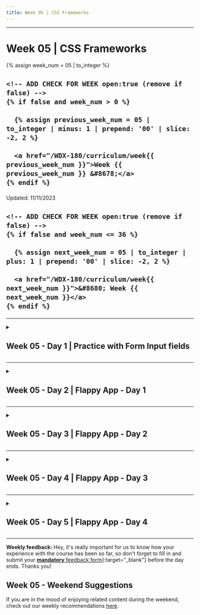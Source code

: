 ```yaml
---
title: Week 05 | CSS Frameworks
---
```


<hr class="mb-0">

<h1 id="{{ Week 05-CSS Frameworks | slugify }}">
  <span class="week-prefix">Week 05 |</span> CSS Frameworks
</h1>

<div class="week-controls">

  {% assign week_num = 05 | to_integer %}

  <h2 class="week-controls__previous_week">

    <!-- ADD CHECK FOR WEEK open:true (remove if false) -->
    {% if false and week_num > 0 %}

      {% assign previous_week_num = 05 | to_integer | minus: 1 | prepend: '00' | slice: -2, 2 %}

      <a href="/WDX-180/curriculum/week{{ previous_week_num }}">Week {{ previous_week_num }} &#8678;</a>
    {% endif %}

  </h2>

  <span>Updated: 11/11/2023</span>

  <h2 class="week-controls__next_week">

    <!-- ADD CHECK FOR WEEK open:true (remove if false) -->
    {% if false and week_num <= 36 %}

      {% assign next_week_num = 05 | to_integer | plus: 1 | prepend: '00' | slice: -2, 2 %}

      <a href="/WDX-180/curriculum/week{{ next_week_num }}">&#8680; Week {{ next_week_num }}</a>
    {% endif %}

  </h2>

</div>

---

<!-- Week 05 - Day 1 | Practice with Form Input fields -->
<details markdown="1">
  <summary>
    <h2>
      <span class="summary-day">Week 05 - Day 1</span> | Practice with Form Input fields</h2>
  </summary>

### Schedule

  - [Study](#study-plan)
  - [Exercises](#exercises)
  - [Extra Resources](#extra-resources)

### Study Plan

  <!-- ![](assets/css.bg.media.sizing.png) -->



  > Inspirational quote of the week:
  >
  > ___"If I ran a school, I’d give the average grade to the ones 
  > who gave me all the right answers, for being good parrots. 
  > I’d give the top grades to those who made a lot of mistakes 
  > and told me about them, and then told me what they learned from them."___
  >
  > R. Buckminster Fuller



  ---



  This Module is about replicating some real-life User Interfaces and specifically the form fields found in the [**YouTube Studio**](https://www.youtube.com/playlist?list=PLpjK416fmKwQ42eDY75Q05uM0g3N9WNXU){:target="_blank"} video editor page.

  [![](./assets/youtube_editor_input_fields.jpg)](./assets/youtube_editor_input_fields.jpg){:target="_blank"}

  _(Click on the screenshot to see it in full scale)_

  The process, of course, involves coding but also doing some research to find out more about the required HTML and CSS to complete the project.

  Before starting the project, we have a tiny bit of theory for you. Check the next short video about the BEM CSS methodology before starting the exercise:

  - [Watch: **Why I use the BEM naming convention for my CSS**](https://www.youtube.com/watch?v=SLjHSVwXYq4){:target="_blank"}
    - **Duration:** 7min

  Now that you have rough idea about organizing CSS code using the BEM methodology, scroll down to the [**Exercises section**](#exercises) to find all the details and start the project. 

<!-- Summary -->

### Exercises

**What are you building?**

Take a close look at the screenshot below to understand what you are building:

[![](./assets/form_fields_preview.jpg)](./assets/form_fields_preview.jpg)

We are basically creating a single `<input>` form field of type `text`. In the screenshot, you are seeing various states of this input field. You won't be creating 5 different input fields but just one. Check the Requirements below to learn more about the various states and behavior that we want this element to exhibit.

**Requirements**

- Here are the color you must use:
  - Background color for the page: `#282828`
  - The input text color (for the user values) is: `#d0d0d0`
  - The `placeholder` text color is: `#767676`
  - The border color is: `#4c4c4c`
  - The border color on hover is: `#8f8f8f`
  - The border color on focus is: `#7c9dbd`
  - When there is a validation error on some input, the border color is: `#862e2a`

1. For this project, we need all the CSS colors to be stored in [**CSS variables**](https://developer.mozilla.org/en-US/docs/Web/CSS/Using_CSS_custom_properties){:target="_blank"} that follow [**good naming practices**](https://stackoverflow.com/a/74253999/4861760){:target="_blank"}. 

2. The font family for all text should be: `Arial, Helvetica, sans-serif;`

3. There should be special validation rule for this input field, so that the only permitted characters are the following: `A-Z`, `a-z`, `0-9` and the special characters `!, @, _, -, $, (` and `)` along with whitespace of course. Also, there is a limit on how many characters should be permitted: **maximum 30 chars**. If the user has entered more than 30 characters or any non-permitted character, the input border should change to the error color (as seen in the last input example in the screenshot).

4. The input field must be accompanied by a special section that indicates the number of current characters along with the limit (30) as seen in the screenshot. This does not need to change dynamically. For now, you'll just want this element to contain the text: `0/30 characters`. Once you've learned about JavaScript, you'll be able to dynamically update these numbers.

5. The input field must also be accompanied by a `<label>` element (as depicted in the screenshot) with the informative text: `Enter your message`. The `<input>` and `<label>` elements **should be paired together** so that when the user clicks on the label, the input should receive focus. Also, when the user hovers over the label, the input should change its border color to the appropriate focus color (see list of colors above). The label should use the same color as the input text value.

6. You should validate your HTML code using the `W3C Validator` service and make sure to fix all warnings and errors.

7. You should check your web page using the Chrome [**Lighthouse**](https://developer.chrome.com/docs/lighthouse/overview/){:target="_blank"} checker and make sure that you have a green score (>90%) on the `Accessibility` checks. If the score is lower than 90%, make sure to do any necessary fixes.

**Extra Challenges**

- Whenever the input value is invalid, a specially crafted HTML element should appear beneath the input element, displaying an error notification: `("Error: Invalid input")`. You **do not need JavaScript** for this one to work. Do your research and come up with a plain HTML/CSS solution.

[![](./assets/form_fields_error_preview.jpg)](./assets/form_fields_error_preview.jpg){:target="_blank"}

**Study Resources**

- [Naming CSS Stuff Is Really Hard](https://sparkbox.com/foundry/naming_css_stuff_is_really_hard){:target="_blank"}

- [Input pseudo-classes](https://developer.mozilla.org/en-US/docs/Web/CSS/Pseudo-classes#input_pseudo-classes){:target="_blank"}

  **IMPORTANT:** Make sure to complete all the tasks found in the **daily Progress Sheet** and update the sheet accordingly. Once you've updated the sheet, don't forget to `commit` and `push`. The progress draft sheet for this day is: **/user/week05/progress/progress.draft.w05.d01.csv**

  You should **NEVER** update the `draft` sheets directly, but rather work on a copy of them according to the instructions [found here](../week01/resources/PROGRESS-WORKFLOW.md).


<!-- Extra Resources -->

<!-- Sources and Attributions -->
  
</details>

<hr class="mt-1">

<!-- Week 05 - Day 2 | Flappy App - Day 1 -->
<details markdown="1">
  <summary>
    <h2>
      <span class="summary-day">Week 05 - Day 2</span> | Flappy App - Day 1</h2>
  </summary>

### Schedule

  - [Study](#study-plan-NN)
  - [Exercises](#exercises-NN)
  - [Extra Resources](#extra-resources-NN)

### Study Plan

  ![](./assets/FlappyAppThumbnail.jpg)

  **Flappy App**: Recreating a web page from a design mockup

  This is a project that should ideally be completed in 3 to 4 days. You will go through a series of videos, where we take a webpage mockup and turn it into HTML and CSS code.

  Below you'll find a list of videos that will take you through the process of decomposing the mockup into an HTML structure and gradually building and styling each section of the mockup. The total duration of the videos is around 3 hours. 

  **Here's how you should proceed:**

  - 1) **TAKE #1:** Watch each video once, without touching any code or running any commands. It's really important to pause from time to time and **take notes** during this first step. 

  - 2) **TAKE #2:** Go through the video a second time, but this time you should pause the video and code along, trying to exactly replicate the steps and commands shown in the video

  - 3) **TAKE #3:** This is the most important step. Start from scratch and try to replicate each step **without looking at the code or commands** in the video. This will help you recollect everything you've learned from the videos and the 2nd repetition (during which you coded along) and actually code by memory. Now, this part is going to be hard, so give yourself some time to recollect the commands, steps or code needed. You can freely Google or search the MDN documentation, but try not to cheat and go back to the video.

  At this step, the notes you took during the first run will help you move on and find what you need to complete each step. 

  If you get stuck and don't see the expected results, don't worry. Move on and you'll be able to compare your code with the video, after you've finished each step. You will then notice what went wrong, what misconceptions you've held and take notes.

  It's recommended that you create 2 separate folders and VSCode workspaces for these last 2 steps. 

  All the videos can be found in this _(unlisted*)_ [**YouTube playlist**](https://www.youtube.com/playlist?list=PLdo7hJB0agEmTY9xT7EvzUkClAeAHJr9G).

  Good luck!

  __*Please do not share the link with anyone outside of intechgration.io__

  **The Videos**

  <!-- TODO: Should be Part 2: Intro -->


  - Part 1: [Intro](https://www.youtube.com/watch?v=mhTtjqa0a44){:target="_blank"}
    - **Duration:** 2min
    - **Description:** Brief description of the project.
    - **Repository:** [https://github.com/in-tech-gration/Flappy_App](https://github.com/in-tech-gration/Flappy_App){:target="_blank"}

  <!-- TODO: Should be Part 1: Setup and so forth... -->


  - Part 2: [Setup](https://www.youtube.com/watch?v=UYHiXrUOhk4){:target="_blank"} 
    - **Duration:** 3min
    - **Description:** Clone the git repository, set everything up before moving on to the next video and checking the mockups.
    - **What you'll learn:** 
      - Adding a local folder into your VSCode workspace via the command line using the `code -a .` command.

  - Part 3: [Folder Structure](https://www.youtube.com/watch?v=EW2T7T_hdCw){:target="_blank"} 
    - **Duration:** 5min
    - **Description:** All about the files and folders structure of the project.
    - **What you'll learn:** 
      - Using the `Live Server` VSCode extension to serve the HTML files.
      - What does the `missing favicon` 404 error mean.
      - Checking which resources are loaded through an HTML page using the Network Panel of DevTools

  - Part 4: [Planning](https://www.youtube.com/watch?v=UHCootaxTOs){:target="_blank"} 
    - **Duration:** 28min
    - **Description:** How do we go from a 2D design mockup to an actual website created using HTML and CSS? How do we start decomposing a static image into the actual HTML elements that will comprise the final web page?
    - **What you'll learn:** 
      - Thinking in boxes and containers
      - Using diagram tools (such as https://excalidraw.com/) to plan and turn a design into an HTML structure.
      - Destructuring a mockup in rows and columns
      - Properly commenting and indenting HTML code
      - Using Semantic HTML elements for your web page structure
      - Using the DevTools Color Picker to grab colors from an image
      - Organizing and managing the colors of a web page using CSS variables
      - Using the `Computed Panel` in DevTools to debug HTML and CSS and get a better overview of each HTML element's box model.
      - Using the `outline`, `background` and `border` CSS properties to debug CSS issues and get a better visual overview of where each HTML element's box model appears.
      - Learn about the very handy `vh` (viewport height) CSS unit.
      - Creating a basic HEADER/MAIN/FOOTER layout using Flexbox

  - Part 5: [Google Web Fonts](https://www.youtube.com/watch?v=KiyRDMBgDlY){:target="_blank"} 
    - **Duration:** 5min
    - **Description:** Follow the specs and load the appropriate font family defined in the mockup.
    - **What you'll learn:**
      - How to load [Google Web Fonts](https://fonts.google.com/specimen/Lato?query=Lato){:target="_blank"} into an HTML page.
      - Use the `Format Document` feature of VSCode to keep your code well-formatted

  - Part 6: [Containers](https://www.youtube.com/watch?v=qdP5WY0WWfw){:target="_blank"} 
    - **Duration:** 9min
    - **Description:** Define containers within the design to restrict the maximum width of the main content sections.
    - **What you'll learn:** 
      - Thinking about inner HTML elements that act as width limiters and restrict the content from going past a specific width

  - Part 7: [Defining Columns](https://www.youtube.com/watch?v=kNSRmEuwxnU){:target="_blank"} 
    - **Duration:** 25min
    - **Description:** After defining the rows in our design it's time to define the columns and start splitting our content vertical sections as well.
    - **What you'll learn:** 
      - Thinking in boxes, but this time in terms of columns instead of rows
      - Using `Semantic HTML` elements for sections that play a particular role in our page
      - Using `unordered lists` for the navigation menu items
      - Using the Emmet abbreviations for quickly creating sibling elements and multiple elements:
        - `selector+sibling+sibling`
        - `selector*NUMBER_OF_TIMES_TO_BE_CREATED`, e.g. `div*5`
    - Using utility classes in CSS for reusability and ease-of-use
    - Understanding the Flexbox axis rule: `justify-content` works (aligns items) horizontally when `flex-direction` is set to `row` and vertically when flex-direction is set to `column`. Likewise, `align-items` works vertically in `row` and horizontally in `column` `flex-direction`.

  - Part 8: [Recreating the FlappyApp Logo](https://www.youtube.com/watch?v=DHA6gf7m-5w){:target="_blank"} 
    - **Duration:** 17min
    - **Description:** Recreating the logo based on the mockup.
    - **What you'll learn:** 
      - Using an empty `alt=""` attribute when an image is just for decoration (best practice in Web Accessibility)
      - Using the `text-transform` CSS property
      - Using negative margins to position an element
      - All about the `line-height` property
      - Using `position: relative` to make an element overlap another element

  - Part 9: [Navigation Menu](https://www.youtube.com/watch?v=rgegTdHVCHk){:target="_blank"} 
    - **Duration:** 19min
    - **Description:** Recreating the navigation menu as depicted in the mockup
    - **What you'll learn:** 
      - Resetting the default `ul` styling
      - Displaying `li` elements horizontally with the help of `display: flex`
      - Debugging spacing issues using the `Inspector` Tool and `outline`
      - Setting hover color for the `li` elements using the `:hover` pseudo class
      - Changing the default cursor icon using the `cursor` CSS property

  - Part 10: [Main Section: Scenery](https://www.youtube.com/watch?v=6JiAJnJiB0Q){:target="_blank"} 
    - **Duration:** 7min
    - **Description:** Recreating the main game scenery area.
    - **What you'll learn:** 
      - [How to add a double border](https://stackoverflow.com/questions/3906983/two-color-borders){:target="_blank"} in an HTML element using both the `border` and `outline` CSS properties
      - Using the color picker to set a color and choose a different color format (e.g. switching from HSL to HEX)

  - Part 11: [Main Section: Game Features Table](https://www.youtube.com/watch?v=PD-nVpWBLys){:target="_blank"} 
    - **Duration:** 16min
    - **Description:** Recreating the Features table in the main section.
    - **What you'll learn:** 
      - Using the `first-child` and `nth-child` CSS pseudo classes to target and style specific children of a container element
      - Using `span` as a special-purpose inline container to style specific parts of a text.
      - Using `letter-spacing` to customize the space between word characters.

  - Part 12: [Main Section: Lorem Ipsum Area](https://www.youtube.com/watch?v=BwDuMkNHSX0){:target="_blank"} 
    - **Duration:** 3min
    - **Description:** Recreating the Lorem Ipsum area in the main mockup section.

  - Part 13: [Fixing Navigation Alignment Issues](https://www.youtube.com/watch?v=vdQsmHDNCj4){:target="_blank"} 
    - **Duration:** 9min
    - **Description:** Fixing some vertical alignment issues in the top navigation
    - **What you'll learn:** 
      - Using the Inspector tool along with the special `Flex` feature to debug Flexbox alignment and layout issues.
      - Get to know the different syntaxes of the `padding` shorthand property.

  - Part 14: [Centering the Main Content](https://www.youtube.com/watch?v=rC4FwmrV6_I){:target="_blank"} 
    - **Duration:** 5min
    - **Description:** Using Flexbox to center the main content
    - **What you'll learn:** 
      - More Utility CSS class to the rescue
      - Centering content vertically and horizontally using Flexbox

  - Part 15: [Footer](https://www.youtube.com/watch?v=H4NZXGN1dEo){:target="_blank"} 
    - **Duration:** 14min
    - **Description:** Recreating the Footer area of the mockup
    - **What you'll learn:** 
      - More Utility CSS classes
    - **Notes:** You'll see at some point in the video, that it's unclear whether the `padding` property applied in an `ul` element is inherited and applied to the children `li` elements. In order to find out whether a specific CSS property is inherited by the children, always check the appropriate MDN page, and specifically look for the **Inherited** property entry in the **Formal Definition** section. For example, `padding` is a [non-inheritable property](https://developer.mozilla.org/en-US/docs/Web/CSS/padding#formal_definition){:target="_blank"} whereas [color is inherited by the children of an element](https://developer.mozilla.org/en-US/docs/Web/CSS/color#formal_definition){:target="_blank"}.

  - Part 16: [Adjusting for max-width](https://www.youtube.com/watch?v=JsePsnojX3E){:target="_blank"} 
    - **Duration:** 16min
    - **Description:** Our design must adhere to the mockup specs which state that the main content areas should be limited to a width of 1100px 
    - **What you'll learn:** 
      - All about the `margin` `auto` value
      - Tricky `Specificity` styling and checking the Styles panel of Chrome DevTools to see which CSS rules are being overridden by other more specific CSS selectors 

  - Part 17: [Ribbon Decoration using Background-Image](https://www.youtube.com/watch?v=Z41buBbpMKs){:target="_blank"} 
    - **Duration:** 6min
    - **Description:** Adding some decoration to the Header and Footer via `background-image` CSS property
    - **What you'll learn:** 
      - `background-image`
      - `background-position`
      - `background-repeat`

  - **Extra Challenges:**
    - Try to make the game image fit nicely next to the `Features` table as depicted in the mockup. The height of the image should be properly aligned with the height of the `Features` table.
    - Try to use CSS (no image involved) to recreate the ribbon decoration of the header and footer.
    - Use the W3C Validator services to make sure that your HTML and CSS do not contain any warnings or errors.
      - [HTML Validator](https://validator.w3.org/){:target="_blank"}
      - [CSS Validator](https://jigsaw.w3.org/css-validator/){:target="_blank"}

### Summary

  **Insights**

  By going through the FlappyApp challenge, you'll be able to learn about how to think in boxes and more specifically how you can decompose a design mockup into the basic HTML elements that make up the layout. You'll gradually start to detect the basic rows and columns in each image or design that you see out there, then go deeper and find the nested rows and columns so you can use the power of CSS rules to lay out the various sections and elements of the design.

  You'll be able to understand the power and usefulness of utility classes, that will help you reuse your CSS styling across your HTML just by applying these classes as values to the HTML class attribute. Popular CSS libraries like Tailwind are based on this concept.

  Another insight that you'll probably gain from this project is the way to organize your HTML and CSS. Your CSS selectors should be laid out hierarchically and according to the HTML structure. If your page has a `<header>`, `<main>` and `<footer>` sections, then your CSS selectors must follow that order too so that you can quickly find the selectors that update the styling of each section in your HTML.

<!-- Exercises -->

<!-- Extra Resources -->

### Sources and Attributions

  - [Flappy App Project by the `devleague`](https://github.com/devleague/Flappy_App){:target="_blank"} (Make sure to star the repo if you liked this challenge)
  
</details>

<hr class="mt-1">

<!-- Week 05 - Day 3 | Flappy App - Day 2 -->
<details markdown="1">
  <summary>
    <h2>
      <span class="summary-day">Week 05 - Day 3</span> | Flappy App - Day 2</h2>
  </summary>

### Schedule

  - [Study](#study-plan-NN)
  - [Exercises](#exercises-NN)
  - [Extra Resources](#extra-resources-NN)

### Study Plan

  ![](./assets/FlappyAppThumbnail.jpg)

  This is Day 2 of the Flappy App practice. Just follow the instructions and continue where you've left off.

<!-- Summary -->

<!-- Exercises -->

<!-- Extra Resources -->

<!-- Sources and Attributions -->
  
</details>

<hr class="mt-1">

<!-- Week 05 - Day 4 | Flappy App - Day 3 -->
<details markdown="1">
  <summary>
    <h2>
      <span class="summary-day">Week 05 - Day 4</span> | Flappy App - Day 3</h2>
  </summary>

### Schedule

  - [Study](#study-plan-NN)
  - [Exercises](#exercises-NN)
  - [Extra Resources](#extra-resources-NN)

### Study Plan

  ![](./assets/FlappyAppThumbnail.jpg)

  This is Day 3 of the Flappy App practice. Just follow the instructions and continue where you've left off.

<!-- Summary -->

<!-- Exercises -->

<!-- Extra Resources -->

<!-- Sources and Attributions -->
  
</details>

<hr class="mt-1">

<!-- Week 05 - Day 5 | Flappy App - Day 4 -->
<details markdown="1">
  <summary>
    <h2>
      <span class="summary-day">Week 05 - Day 5</span> | Flappy App - Day 4</h2>
  </summary>

### Schedule

  - [Study](#study-plan-NN)
  - [Exercises](#exercises-NN)
  - [Extra Resources](#extra-resources-NN)

### Study Plan

  ![](./assets/FlappyAppThumbnail.jpg)

  This is Day 4 of the Flappy App practice. Just follow the instructions and continue where you've left off.

<!-- Summary -->

<!-- Exercises -->

<!-- Extra Resources -->

<!-- Sources and Attributions -->
  
</details>


<hr class="mt-1">

**Weekly feedback:** Hey, it's really important for us to know how your experience with the course has been so far, so don't forget to fill in and submit your [**mandatory** feedback form](https://forms.gle/S6Zg3bbS2uuwsSZF9){:target="_blank"} before the day ends. Thanks you!

## Week 05 - Weekend Suggestions

If you are in the mood of enjoying related content during the weekend, check out our weekly recommendations [here](WEEKEND.md).
